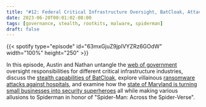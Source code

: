 ```yaml
---
title: "#12: Federal Critical Infrastructure Oversight, BatCloak, Attacks on Hospitals, and Maryland's Moves to Get Serious on Cyber"
date: 2023-06-20T00:01:02-08:00
tags: [governance, stealth, rootkits, malware, spiderman]
draft: false
---
```


{{< spotify type="episode" id="63mxGjuZ9jpIVYZRz6GOdW" width="100%" height="250" >}}

In this episode, Austin and Nathan untangle the [web of government](https://www.wsj.com/articles/federal-cyber-oversight-of-critical-infrastructure-is-failing-report-warns-c9f6fb57) oversight responsibilities for different critical infrastructure industries, discuss the [stealth capabilities of BatCloak](https://thehackernews.com/2023/06/cybercriminals-using-powerful-batcloak.html), explore villainous [ransomware attacks against hospitals](https://healthitsecurity.com/news/cybersecurity-incident-at-mercyone-triggers-potential-patient-data-loss), and examine how the [state of Maryland is turning small businesses into security superheroes](https://news.yahoo.com/maryland-tough-cyber-security-sen-085403841.html?guccounter=1&guce_referrer=aHR0cHM6Ly93d3cuYmluZy5jb20v&guce_referrer_sig=AQAAAIS8110Ut3-vnlgps2QPAIbi9RdDQrOCiIgzh5R2xURnKh9WKF29H4Zc7-tJvsC6XjnKvMR9WyhLh1UlScho5LEBKmXbnI2gibJh3V5zVQM9ineEchPM9-MnWq8Nn6ELp9WYhp4lPkwU1TX-M2DRwPpI4JShsdxWrWUMitqIzXW7) all while making various allusions to Spiderman in honor of "Spider-Man: Across the Spider-Verse".
